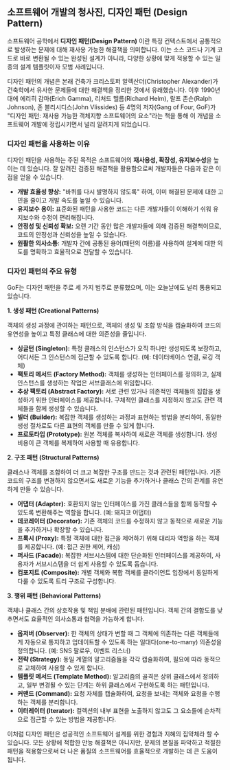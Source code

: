 ## 소프트웨어 개발의 청사진, 디자인 패턴 (Design Pattern)

소프트웨어 공학에서 **디자인 패턴(Design Pattern)** 이란 특정 컨텍스트에서 공통적으로 발생하는 문제에 대해 재사용 가능한 해결책을 의미합니다. 이는 소스 코드나 기계 코드로 바로 변환될 수 있는 완성된 설계가 아니라, 다양한 상황에 맞게 적용할 수 있는 일종의 설계 템플릿이자 모범 사례입니다.

디자인 패턴의 개념은 본래 건축가 크리스토퍼 알렉산더(Christopher Alexander)가 건축학에서 유사한 문제들에 대한 해결책을 정리한 것에서 유래했습니다. 이후 1990년대에 에리히 감마(Erich Gamma), 리처드 헬름(Richard Helm), 랄프 존슨(Ralph Johnson), 존 블리시디스(John Vlissides) 등 4명의 저자(Gang of Four, GoF)가 "디자인 패턴: 재사용 가능한 객체지향 소프트웨어의 요소"라는 책을 통해 이 개념을 소프트웨어 개발에 정립시키면서 널리 알려지게 되었습니다.

### 디자인 패턴을 사용하는 이유

디자인 패턴을 사용하는 주된 목적은 소프트웨어의 **재사용성, 확장성, 유지보수성**을 높이는 데 있습니다. 잘 알려진 검증된 해결책을 활용함으로써 개발자들은 다음과 같은 이점을 얻을 수 있습니다.

- **개발 효율성 향상:** "바퀴를 다시 발명하지 않도록" 하여, 이미 해결된 문제에 대한 고민을 줄이고 개발 속도를 높일 수 있습니다.
- **유지보수 용이:** 표준화된 패턴을 사용한 코드는 다른 개발자들이 이해하기 쉬워 유지보수와 수정이 편리해집니다.
- **안정성 및 신뢰성 확보:** 오랜 기간 동안 많은 개발자들에 의해 검증된 해결책이므로, 코드의 안정성과 신뢰성을 높일 수 있습니다.
- **원활한 의사소통:** 개발자 간에 공통된 용어(패턴의 이름)를 사용하여 설계에 대한 의도를 명확하고 효율적으로 전달할 수 있습니다.

### 디자인 패턴의 주요 유형

GoF는 디자인 패턴을 주로 세 가지 범주로 분류했으며, 이는 오늘날에도 널리 통용되고 있습니다.

**1. 생성 패턴 (Creational Patterns)**

객체의 생성 과정에 관여하는 패턴으로, 객체의 생성 및 조합 방식을 캡슐화하여 코드의 유연성을 높이고 특정 클래스에 대한 의존성을 줄입니다.

- **싱글턴 (Singleton):** 특정 클래스의 인스턴스가 오직 하나만 생성되도록 보장하고, 어디서든 그 인스턴스에 접근할 수 있도록 합니다. (예: 데이터베이스 연결, 로깅 객체)
- **팩토리 메서드 (Factory Method):** 객체를 생성하는 인터페이스를 정의하고, 실제 인스턴스를 생성하는 작업은 서브클래스에 위임합니다.
- **추상 팩토리 (Abstract Factory):** 서로 관련 있거나 의존적인 객체들의 집합을 생성하기 위한 인터페이스를 제공합니다. 구체적인 클래스를 지정하지 않고도 관련 객체들을 함께 생성할 수 있습니다.
- **빌더 (Builder):** 복잡한 객체를 생성하는 과정과 표현하는 방법을 분리하여, 동일한 생성 절차로도 다른 표현의 객체를 만들 수 있게 합니다.
- **프로토타입 (Prototype):** 원본 객체를 복사하여 새로운 객체를 생성합니다. 생성 비용이 큰 객체를 복제하여 사용할 때 유용합니다.

**2. 구조 패턴 (Structural Patterns)**

클래스나 객체를 조합하여 더 크고 복잡한 구조를 만드는 것과 관련된 패턴입니다. 기존 코드의 구조를 변경하지 않으면서도 새로운 기능을 추가하거나 클래스 간의 관계를 유연하게 만들 수 있습니다.

- **어댑터 (Adapter):** 호환되지 않는 인터페이스를 가진 클래스들을 함께 동작할 수 있도록 변환해주는 역할을 합니다. (예: 돼지코 어댑터)
- **데코레이터 (Decorator):** 기존 객체의 코드를 수정하지 않고 동적으로 새로운 기능을 추가하거나 확장할 수 있습니다.
- **프록시 (Proxy):** 특정 객체에 대한 접근을 제어하기 위해 대리자 역할을 하는 객체를 제공합니다. (예: 접근 권한 제어, 캐싱)
- **퍼사드 (Facade):** 복잡한 서브시스템에 대한 단순화된 인터페이스를 제공하여, 사용자가 서브시스템을 더 쉽게 사용할 수 있도록 돕습니다.
- **컴포지트 (Composite):** 개별 객체와 복합 객체를 클라이언트 입장에서 동일하게 다룰 수 있도록 트리 구조로 구성합니다.

**3. 행위 패턴 (Behavioral Patterns)**

객체나 클래스 간의 상호작용 및 책임 분배에 관련된 패턴입니다. 객체 간의 결합도를 낮추면서도 효율적인 의사소통과 협력을 가능하게 합니다.

- **옵저버 (Observer):** 한 객체의 상태가 변할 때 그 객체에 의존하는 다른 객체들에게 자동으로 통지하고 업데이트할 수 있도록 하는 일대다(one-to-many) 의존성을 정의합니다. (예: SNS 팔로우, 이벤트 리스너)
- **전략 (Strategy):** 동일 계열의 알고리즘들을 각각 캡슐화하여, 필요에 따라 동적으로 교체하여 사용할 수 있게 합니다.
- **템플릿 메서드 (Template Method):** 알고리즘의 골격은 상위 클래스에서 정의하고, 일부 변경될 수 있는 단계는 하위 클래스에서 구현하도록 하는 패턴입니다.
- **커맨드 (Command):** 요청 자체를 캡슐화하여, 요청을 보내는 객체와 요청을 수행하는 객체를 분리합니다.
- **이터레이터 (Iterator):** 컬렉션의 내부 표현을 노출하지 않고도 그 요소들에 순차적으로 접근할 수 있는 방법을 제공합니다.

이처럼 디자인 패턴은 성공적인 소프트웨어 설계를 위한 경험과 지혜의 집약체라 할 수 있습니다. 모든 상황에 적합한 만능 해결책은 아니지만, 문제의 본질을 파악하고 적절한 패턴을 적용함으로써 더 나은 품질의 소프트웨어를 효율적으로 개발하는 데 큰 도움이 됩니다.